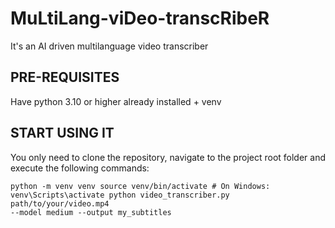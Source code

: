# MuLtiLang-viDeo-transcRibeR
It's an AI driven multilanguage video transcriber

## PRE-REQUISITES
Have python 3.10 or higher already installed + venv

## START USING IT
You only need to clone the repository, navigate to the project root folder and execute the following commands:

<code>python -m venv venv
  source venv/bin/activate  # On Windows: venv\Scripts\activate
  python video_transcriber.py path/to/your/video.mp4 --model medium --output my_subtitles
</code>



